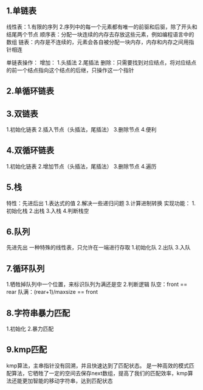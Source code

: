 ## 1.单链表
线性表：1.有限的序列 2.序列中的每一个元素都有唯一的前驱和后驱，除了开头和结尾两个节点
顺序表：分配一块连续的内存去存放这些元素，例如编程语言中的数组
链表：内存是不连续的，元素会各自被分配一块内存，内存和内存之间用指针相连

单链表操作：
增加：
    1.头插法
    2.尾插法
删除：只需要找到对应结点，将对应结点的前一个结点指向这个结点的后继，只操作这一个指针

## 2.单循环链表
## 3.双链表
1.初始化链表
2.插入节点（头插法，尾插法）
3.删除节点
4.便利
## 4.双循环链表
1.初始化链表
2.增加节点（头插法，尾插法）
3.删除节点
4.遍历

## 5.栈
特性：先进后出
1.表达式的值
2.解决一些递归问题
3.计算进制转换
实现功能：
1.初始化栈
2.出栈
3.入栈
4.判断栈空

## 6.队列
先进先出
一种特殊的线性表，只允许在一端进行存取
1.初始化队
2.出队
3.入队
## 7.循环队列
1.牺牲掉队列中一个位置，来标识队列为满还是空
2.判断逻辑
队空：front == rear
队满：(rear+1)/maxsize == front
## 8.字符串暴力匹配
1.初始化
2.暴力匹配
## 9.kmp匹配
kmp算法，主串指针没有回溯，并且快速达到了匹配状态。
是一种高效的模式匹配算法，它牺牲了一定的空间去保存next数组，提高了我们的匹配效率，kmp算法还能更加智能的移动字符串，达到匹配状态